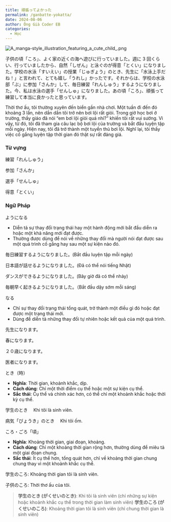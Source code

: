 ```yaml
---
title: 頑張ってよかった
permalink: /ganbatte-yokatta/
date: 2024-08-06
author: Ông Già Coder EB
categories:
  - Học
---
```


![A_manga-style_illustration_featuring_a_cute_child_.png](/images/978181ac71f74e0aa91d6da14cf2f43e/A_manga-style_illustration_featuring_a_cute_child_.png)

子供の頃「ころ」、よく家の近くの海へ遊びに行っていました。週に 3 回くらい、行っていましたから、自然「しぜん」と泳ぐのが得意「とくい」になりました。学校の水泳「すいえい」の授業「じゅぎょう」のとき、先生に「水泳上手だね！」と言われて、とても嬉し「うれし」かったです。それからは、学校の水泳部「ぶ」に参加「さんか」して、毎日練習「れんしゅう」するようになりました。今、私は水泳の選手「せんしゅ」になりました。あの頃「ころ」、頑張って練習して本当に良かったと思っています。

Thời thơ ấu, tôi thường xuyên đến biển gần nhà chơi. Một tuần đi đến đó khoảng 3 lần, nên dần dần tôi trở nên bơi lội rất giỏi. Trong giờ học bơi ở trường, thầy giáo đã nói “em bơi lội giỏi quá nhỉ?” khiến tôi rất vui sướng. Vì vậy, từ đó, tôi đã tham gia câu lạc bộ bơi lội của trường và bắt đầu luyện tập mỗi ngày. Hiện nay, tôi đã trở thành một tuyển thủ bơi lội. Nghĩ lại, tôi thấy việc cố gắng luyện tập thời gian đó thật sự rất đáng giá.

### Từ vựng

練習「れんしゅう」

参加「さんか」

選手「せんしゅ」

得意「とくい」

### Ngữ Pháp

ようになる

- Diễn tả sự thay đổi trạng thái hay một hành động mới bắt đầu diễn ra hoặc một khả năng mới đạt được.
- Thường được dùng để nói về những thay đổi mà người nói đạt được sau một quá trình cố gắng hay sau một sự kiện nào đó.

毎日練習するようになりました。(Bắt đầu luyện tập mỗi ngày)

日本語が話せるようになりました。(Đã có thể nói tiếng Nhật)

ダンスができるようになりました。(Bây giờ đã có thể nhảy)

毎朝早く起きるようになりました。（Bắt đầu dậy sớm mỗi sáng)

なる

- Chỉ sự thay đổi trạng thái tổng quát, trở thành một điều gì đó hoặc đạt được một trạng thái mới.
- Dùng để diễn tả những thay đổi tự nhiên hoặc kết quả của một quá trình.

先生になります。

春になります。

２０歳になります。

医者になります。

とき（時）

- **Nghĩa**: Thời gian, khoảnh khắc, dịp.
- **Cách dùng**: Chỉ một thời điểm cụ thể hoặc một sự kiện cụ thể.
- **Sắc thái**: Cụ thể và chính xác hơn, có thể chỉ một khoảnh khắc hoặc thời kỳ cụ thể.

学生のとき　 Khi tôi là sinh viên.

病気「びょうき」のとき　 Khi tôi ốm.

ころ・ごろ「頃」

- **Nghĩa**: Khoảng thời gian, giai đoạn, khoảng.
- **Cách dùng**: Chỉ một khoảng thời gian rộng hơn, thường dùng để miêu tả một giai đoạn chung.
- **Sắc thái**: Ít cụ thể hơn, tổng quát hơn, chỉ về khoảng thời gian chung chung thay vì một khoảnh khắc cụ thể.

学生のころ: Khoảng thời gian tôi là sinh viên.

子供のころ: Thời thơ ấu của tôi.

> **学生のとき (がくせいのとき)**: Khi tôi là sinh viên (chỉ những sự kiện hoặc khoảnh khắc cụ thể trong thời gian làm sinh viên)
> **学生のころ (がくせいのころ)**: Khoảng thời gian tôi là sinh viên (chỉ chung thời gian là sinh viên)
